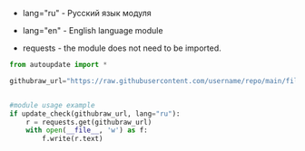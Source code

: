 - lang="ru" - Русский язык модуля
- lang="en" - English language module

- requests - the module does not need to be imported.


```py
from autoupdate import *

githubraw_url="https://raw.githubusercontent.com/username/repo/main/file.py" # url raw file


#module usage example
if update_check(githubraw_url, lang="ru"):
    r = requests.get(githubraw_url)
    with open(__file__, 'w') as f:
        f.write(r.text)
```
